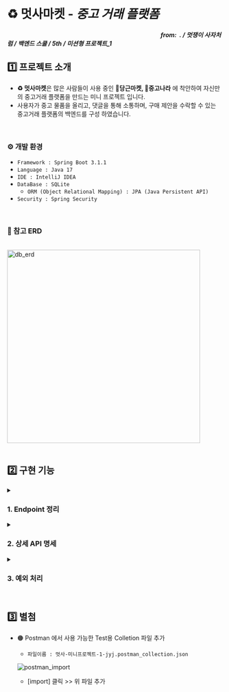 # ♻️ 멋사마켓 - _중고 거래 플랫폼_

##### &nbsp;&nbsp;&nbsp;&nbsp;&nbsp;&nbsp;&nbsp;&nbsp;&nbsp;&nbsp;&nbsp;&nbsp;&nbsp;&nbsp;&nbsp;&nbsp;&nbsp;&nbsp;&nbsp;&nbsp;&nbsp;&nbsp;&nbsp;&nbsp;&nbsp;&nbsp;&nbsp;&nbsp;&nbsp;&nbsp;&nbsp;&nbsp;&nbsp;&nbsp;&nbsp;&nbsp;&nbsp;&nbsp;&nbsp;&nbsp;&nbsp;&nbsp;&nbsp;&nbsp;&nbsp;&nbsp;&nbsp;&nbsp;&nbsp;&nbsp;&nbsp;&nbsp;&nbsp;&nbsp;&nbsp;&nbsp;&nbsp;&nbsp;&nbsp;&nbsp;&nbsp;&nbsp;&nbsp;&nbsp;&nbsp;&nbsp;&nbsp;&nbsp;&nbsp;&nbsp;&nbsp;&nbsp;&nbsp;&nbsp;&nbsp;&nbsp;&nbsp;&nbsp;&nbsp;&nbsp;&nbsp;&nbsp;&nbsp;&nbsp;&nbsp;&nbsp;&nbsp;&nbsp;&nbsp;&nbsp;&nbsp;&nbsp;&nbsp;&nbsp;&nbsp;&nbsp;&nbsp;&nbsp;&nbsp;&nbsp;&nbsp;&nbsp;&nbsp;&nbsp;&nbsp;&nbsp;&nbsp;&nbsp;_from:&nbsp; . / 멋쟁이 사자처럼 / 백엔드 스쿨 / 5th / 미션형 프로젝트_1_

## 1️⃣ 프로젝트 소개
- **♻️ 멋사마켓**은 많은 사람들이 사용 중인 **🥕당근마켓, 🧱중고나라** 에 착안하여 자신만의 중고거래 플랫폼을 만드는 미니 프로젝트 입니다.  
- 사용자가 중고 물품을 올리고, 댓글을 통해 소통하며, 구매 제안을 수락할 수 있는 중고거래 플랫폼의 백엔드를 구성 하였습니다.
</br>

### ⚙️ 개발 환경
- `Framework : Spring Boot 3.1.1`
- `Language : Java 17`
- `IDE : IntelliJ IDEA`
- `DataBase : SQLite`
  - `ORM (Object Relational Mapping) : JPA (Java Persistent API)`
- `Security : Spring Security`
</br>

### 📄 참고 ERD
<br>
<img width="450" alt="db_erd" src="https://github.com/likelion-backend-5th/MiniProject_Basic_JangYongJin/assets/130991633/365a4264-0c60-4dda-a5b3-6d665b37992e">
<br>
</br>

## 2️⃣ 구현 기능

<details>
<summary>
    
  ### 1. Endpoint 정리
</summary>
===========================================================================
<details>
  <summary>
    
  #### a. 회원가입(Register Member)
  </summary>
<div markdown="1">

_회원 가입 진행_
| 요청 | Method | Mapping URL |
|:-- | :--: | :-- |
| 회원 가입 | POST | /users/register |
  
</div>
</details>
<details>
  <summary>
    
  #### b. 로그인(Login)
  </summary>
<div markdown="1">
_로그인 진행_
  | 요청 | Method | Mapping URL |
  |:-- | :--: | :-- |
  | 로그인 | POST | /users/login |
  
</div>
</details>
<details>
  <summary>
    
  #### c. 상품(Sales_Item)
  </summary>
<div markdown="1">

_중고 거래할 물품을 (판매자) 등록, 수정, 이미지 등록, 삭제 (모두) 전체 조회, 단일 조회_
| 요청 | Method | Mapping URL |
|:-- | :--: | :-- |
| 상품 등록 | POST | /items |
| 상품 수정 | PUT | /items/{itemId} |
| 상품 이미지 등록 | PUT | /items/{itemId}/image |
| 상품 삭제 | DELETE | /items/{itemId} |
| 상품 전체 조회 | GET | /items/read |
| 상품 단일 조회 | GET | /items/read/{itemsId} |
  
</div>
</details>
<details>
  <summary>
    
  #### d. 댓글(Comments)
  </summary>
<div markdown="1">

_해당 물품에 대한 댓글을 (구매자) 등록, 수정, 삭제 (판매자) 답글 등록, (모두) 댓글 전체 조회_
| 요청 | Method | Mapping URL |
|:-- | :--: | :-- |
| 댓글 등록 | POST | /items/{itemId}/comments |
| 댓글 수정 | PUT | /items/{itemId}/comments/{commentId} |
| 댓글 삭제 |  DELETE | /items/{itemId}/comments/{commentId} |
| 답글 등록 | PUT | /items/{itemId}/comments/{commentId}/reply |
| 댓글 전체 조회 | GET | /items/{itemId}/comments/read |
  
</div>
</details>
<details>
  <summary>
    
  #### e. 구매 제안(Negotiation)
  </summary>
<div markdown="1">

_해당 물품에 대한 구매제안을 (구매자) 등록, 수정, 삭제, 구매 확정 (판매자) 수락 or 거절 (모두) 조회_
| 요청 | Method | Mapping URL |
|:-- | :--: | :-- |
| 제안 등록 | POST | /items/{itemId}/proposals |
| 제안 수정 | PUT | /items/{itemId}/proposals/{proposalId} |
| 제안 삭제 |  DELETE | /items/{itemId}/proposals/{proposalId} |
| 제안 수락or거절 | PUT | /items/{itemId}/proposals/{proposalId} |
| 구매 확정 | PUT | /items/{itemId}/proposals/{proposalId} |
| 제안 조회 | GET | /items/{itemId}/proposals/{proposalId}?page={페이지 번호}|
  
</div>
</details>
===========================================================================
</details>

<details>
  <summary>

  ### 2. 상세 API 명세
  </summary>
===========================================================================
  <details>
  <summary>
    
  #### a. 회원가입(Register Member)
  </summary>

  <details>
    <summary> 회원가입 - 성공 </summary>
<div markdown="1">

- 요청<br/>
  - `POST /users/register`
  - Header :
    ```javascript
    // 추가요소 없음
    ```
  - Body :
  ```json
  {
    "username" : "gaga",
    "password" : "1234",
    "passwordCheck" : "1234",
    "email" : "gaga@gmail.com",
    "phone" : "010-1588-1588",
    "city" : "Suwon"
  }
  ```
- 응답<br/>
  - Status : 200
  - Body :
  ```json
  {
    "message": "회원가입이 완료되었습니다."
  }
  ```

</div>
  </details>
  <details>
    <summary> 회원가입 - 비밀번호 불일치 </summary>
<div markdown="1">

- 요청<br/>
  - `POST /users/register`
  - Header :
    ```javascript
    // 추가요소 없음
    ```
  - Body :
  ```json
  {
    "username" : "gaga",
    "password" : "1234",
    "passwordCheck" : "5678",
    "email" : "gaga@gmail.com",
    "phone" : "010-1588-1588",
    "city" : "Suwon"
  }
  ```
- 응답<br/>
  - Status : 400
  - Body :
  ```json
  {
    "message": "비밀번호가 일치하지 않습니다."
  }
  ```

</div>
  </details>
  <details>
    <summary> 회원가입 - 이미 존재하는 이름 </summary>
<div markdown="1">

- 요청<br/>
  - `POST /users/register`
  - Header :
    ```javascript
    // 추가요소 없음
    ```
  - Body :
  ```json
  {
    "username" : "gaga",
    "password" : "1234",
    "passwordCheck" : "1234",
    "email" : "gaga@gmail.com",
    "phone" : "010-1588-1588",
    "city" : "Suwon"
  }
  ```
- 응답<br/>
  - Status : 400
  - Body :
  ```json
  {
    "message": "이미 존재하는 이름 입니다."
  }
  ```

</div>
  </details>
</details>
<details>
  <summary>
    
  #### b. 로그인(Login)
  </summary>

  <details>
    <summary> 로그인 - 성공(jwt 토큰 발급) </summary>
<div markdown="1">

- 요청<br/>
  - `POST /users/login`
  - Header :
    ```javascript
    // 추가요소 없음
    ```
  - Body :
  ```json
  {
    "username" : "gaga",
    "password" : "1234"
  }
  ```
- 응답<br/>
  - Status : 200
  - Body :
  ```json
  {
    "token": "eyJhbGciOiJIUzM4NCJ9.eyJzdWIiOiJnYWdhIiwia.BfM5nLtLs3aFPNL8Amy-IJhUBG6G1tOwn6vAhUjMdE-"
  }
  ```

</div>
  </details>
  <details>
    <summary> 로그인 - 비밀번호 불일치 </summary>
<div markdown="1">

- 요청<br/>
  - `POST /users/login`
  - Header :
    ```javascript
    // 추가요소 없음
    ```
  - Body :
  ```json
  {
    "username" : "gaga",
    "password" : "5678"
  }
  ```
- 응답<br/>
  - Status : 400
  - Body :
  ```json
  {
    "message": "비밀번호가 일치하지 않습니다."
  }
  ```

</div>
  </details>
  <details>
    <summary> 로그인 - 존재하지 않는 유저 </summary>
<div markdown="1">

- 요청<br/>
  - `POST /users/login`
  - Header :
    ```javascript
    // 추가요소 없음
    ```
  - Body :
  ```json
  {
    "username" : "nana",
    "password" : "1234"
  }
  ```
- 응답<br/>
  - Status : 400
  - Body :
  ```json
  {
    "message": "등록되지 않은 사용자 입니다."
  }  
  ```

</div>
  </details>
</details>

<details>
  <summary>
    
  #### a. 상품(Sales_Item)
  </summary>
  <details>
    <summary>상품 등록</summary>
<div markdown="1">

- 요청<br/>
  - `POST /items`
  - Header :
  ```javascript
    // 추가
    "authorization" :  "{ jwt-token }"
  ```
  - Body :
  ```json
  {
    "title": "중고 맥북 팝니다",
    "description": "2019년 맥북 프로 13인치 모델입니다",
    "minPriceWanted": 1000000
  }
  ```
- 응답<br/>
  - Status : 200
  - Body :
  ```json
  {
    "message": "등록이 완료되었습니다. "
  }
  ```

</div>
  </details>
  <details>
    <summary>상품 수정</summary>
<div markdown="1">

- 요청<br/>
  - `PUT /items/1`
  - Header :
  ```javascript
    // 추가
    "authorization" :  "{상품 등록 유저의 jwt-token }"
  ``` 
  - Body :
  ```json
  {
    "title": "중고 맥북 팝니다",
    "description": "2019년 맥북 프로 13인치 모델입니다",
    "minPriceWanted": 1260000
  }  
  ```
- 응답<br/>
  - Status : 200
  - Body :
  ```json
  {
    "message": "물품이 수정되었습니다."
  }
  ```

</div>
  </details>
  <details>
    <summary>상품 이미지 등록</summary>
<div markdown="1">

- 요청<br/>
  - `PUT /items/1/image`
  - Header :
  ```javascript
    // 추가
    "authorization" :  "{상품 등록 유저의 jwt-token }"
  ``` 
  - Body :
  ```json
  // form-data 
  "image" = 사진.png
  ```
- 응답<br/>
  - Status : 200
  - Body :
  ```json
  {
    "message": "이미지가 등록되었습니다."
  }
  ```

</div>
  </details>
  <details>
    <summary>상품 삭제</summary>
<div markdown="1">

- 요청<br/>
  - `DELETE /items/1`
  - Header :
  ```javascript
    // 추가
    "authorization" :  "{상품 등록 유저의 jwt-token }"
  ``` 
  - Body :
  ```json
  {
    "writer": "jang.dev",
    "password": "1234"
  }
  ```
- 응답<br/>
  - Status : 200
  - Body :
  ```json
  {
    "message": "물품을 삭제했습니다."
  }
  ```

</div>
  </details>
  <details>
    <summary>상품 전체 조회</summary>
<div markdown="1">

- 요청<br/>
  - `GET /items/read?page=0&limit=25`
  - Header : X  
  - Body : X
  
- 응답<br/>
  - Status : 200
  - Body :
  ```json
  {
    "content": [
        {
            "id": 1,
            "username": "gaga",
            "title": "중고 맥북 팝니다",
            "description": "2019년 맥북 프로 13인치 모델입니다",
            "minPriceWanted": 1260000,
            "imageUrl": null,
            "status": "판매중"
        }
    ],
    "pageable": {
        "sort": {
            "empty": false,
            "sorted": true,
            "unsorted": false
        },
        "offset": 0,
        "pageSize": 25,
        "pageNumber": 0,
        "unpaged": false,
        "paged": true
    },
    "last": true,
    "totalElements": 1,
    "totalPages": 1,
    "size": 25,
    "number": 0,
    "sort": {
        "empty": false,
        "sorted": true,
        "unsorted": false
    },
    "first": true,
    "numberOfElements": 1,
    "empty": false
  }
  ```

</div>
  </details>
  <details>
    <summary>상품 단일 조회</summary>
<div markdown="1">

- 요청<br/>
  - `GET /items/read/1`
  - Header: X
  - Body : X

- 응답<br/>
  - Status : 200
  - Body :
  ```json
  {
    "username": "gaga",
    "title": "중고 맥북 팝니다",
    "description": "2019년 맥북 프로 13인치 모델입니다",
    "minPriceWanted": 1260000,
    "imageUrl": null,
    "status": "판매중"
  }
  ```

</div>
  </details>
</details>
<details>
  <summary>
    
  #### b. 댓글(Comments)
  </summary>
  <details>
    <summary>댓글 등록</summary>
<div markdown="1">

- 요청<br/>
  - `POST /items/1/comments`
  - Header :
  ```javascript
    // 추가
    "authorization" :  "{유저의 jwt-token }"
  ``` 
  - Body :
  ```json
  {
    "content": "할인 가능하신가요?"
  }
  ```
- 응답<br/>
  - Status : 200
  - Body :
  ```json
  {
    "message": "댓글이 등록되었습니다."
  }
  ```

</div>
  </details>
  <details>
    <summary>댓글 수정</summary>
<div markdown="1">

- 요청<br/>
  - `PUT /items/1/comments/1`
  - Header :
  ```javascript
    // 추가
    "authorization" :  "{댓글 등록 유저의 jwt-token }"
  ``` 
  - Body :
  ```json
  {
    "content": "50,000원 정도 할인 가능하신가요?"
  }
  ```
- 응답<br/>
  - Status : 200
  - Body :
  ```json
  {
    "message": "댓글이 수정되었습니다."
  }
  ```

</div>
  </details>
  <details>
    <summary>댓글 삭제</summary>
<div markdown="1">

- 요청<br/>
  - `DELETE /items/1/comments/1`
  - Header :
  ```javascript
    // 추가
    "authorization" :  "{댓글 등록 유저의 jwt-token }"
  ``` 
  - Body : X
- 응답<br/>
  - Status : 200
  - Body :
  ```json
  {
    "message": "댓글을 삭제했습니다."
  }
  ```

</div>
  </details>
  <details>
    <summary>답글 등록</summary>
<div markdown="1">

- 요청<br/>
  - `PUT /items/1/comments/1/reply`
  - Header :
  ```javascript
    // 추가
    "authorization" :  "{상품 등록 유저의 jwt-token }"
  ```
  - Body :
  ```json
  {
    "writer": "jang.dev",
    "password": "1234",
    "reply": "안됩니다"
  }
  ```
- 응답<br/>
  - Status : 200
  - Body :
  ```json
  {
    "reply": "힘들 것 같습니다."
  }
  ```

</div>
  </details>
  <details>
    <summary>댓글 전체 조회</summary>
<div markdown="1">

- 요청<br/>
  - `GET /items/1/comments/read`
  - Header :
    ```javascript
    // 추가
    "page" : "0"
    ```
  - Body :
  ```json
  {
    "writer": "jang.dev",
    "password": "1234",
    "reply": "안됩니다"
  }
  ```
- 응답<br/>
  - Status : 200
  - Body :
  ```json
  {
    "content": [
        {
            "id": 1,
            "content": "50,000원 정도 할인 가능하신가요?",
            "reply": null
        }
    ],
    "pageable": {
        "sort": {
            "empty": false,
            "sorted": true,
            "unsorted": false
        },
        "offset": 0,
        "pageSize": 25,
        "pageNumber": 0,
        "unpaged": false,
        "paged": true
    },
    "last": true,
    "totalElements": 1,
    "totalPages": 1,
    "size": 25,
    "number": 0,
    "sort": {
        "empty": false,
        "sorted": true,
        "unsorted": false
    },
    "first": true,
    "numberOfElements": 1,
    "empty": false
  }
  ```

</div>
  </details>
</details>

<details>
  <summary>

  #### c. 구매제안(Negotiation)
  </summary>
  <details>
    <summary>제안 등록</summary>
<div markdown="1">

- 요청<br/>
  - `POST /items/1/proposals`
  - Header :
  ```javascript
    // 추가
    "authorization" :  "{유저의 jwt-token }"
  ``` 
  - Body :
  ```json
  {
    "suggestedPrice": 1200000
  }
  ```
- 응답<br/>
  - Status : 200
  - Body :
  ```json
  {
    "message": "구매 제안이 등록되었습니다."
  }
  ```

</div>
  </details>
  <details>
    <summary>제안 수정</summary>
<div markdown="1">

- 요청<br/>
  - `PUT /items/1/proposals/1`
  - Header :
  ```javascript
    // 추가
    "mode" : "buyer"
    "authorization" :  "{제안 등록 유저의 jwt-token }"
  ```
  - Body :
  ```json
  {
    "suggestedPrice": 1180000
  }
  ```
- 응답<br/>
  - Status : 200
  - Body :
  ```json
  {
    "message": "제안이 수정되었습니다."
  }
  ```

</div>
  </details>
  <details>
    <summary>제안 삭제</summary>
<div markdown="1">

- 요청<br/>
  - `DELETE /items/1/proposals/1`
  - Header :
  ```javascript
    // 추가
    "authorization" :  "{제안 등록 유저의 jwt-token }"
  ```
  - Body : X
- 응답<br/>
  - Status : 200
  - Body :
  ```json
  {
    "message": "제안을 삭제했습니다."
  }
  ```

</div>
  </details>
  <details>
    <summary>제안 수락 or 거절</summary>
<div markdown="1">

- 요청<br/>
  - `PUT /items/1/proposals/1`
  - Header :
  ```javascript
    // 추가
    "mode" : "seller"
    "authorization" :  "{상품 등록 유저의 jwt-token }"
  ```
  - Body :
  ```json
  {
    "status": "수락"
  }
  ```
- 응답<br/>
  - Status : 200
  - Body :
  ```json
  {
    "message": "제안의 상태가 변경되었습니다."
  }
  ```

</div>
  </details>
  <details>
    <summary>구매 확정</summary>
<div markdown="1">

- 요청<br/>
  - `PUT /items/1/proposals/1`
  - Header :
  ```javascript
    // 추가
    "mode" : "end"
    "authorization" :  "{제안 등록 유저의 jwt-token }"
  ```
  - Body :
  ```json
  {
    "status": "확정"
  }
  ```
- 응답<br/>
  - Status : 200
  - Body :
  ```json
  {
    "message": "구매가 확정되었습니다."
  }
  ```
  - 하나의 제안이 "확정"이 될시 나머지 제안들은 자동으로 "거절" 로 상태가 바뀐다.
  - 해당 물품의 상태가 "판매 완료"로 바뀐다.

</div>
  </details>
  <details>
    <summary>제안 조회</summary>
<div markdown="1">

1. [판매자]는 해당 상품에 대한 모든 제안을 확인 할수있다. 
- 요청(판매자)
  - `/items/1/proposals?page=0`
  - Header:
    ```javascript
    // 추가
    "authorization" :  "{상품 등록 유저의 jwt-token }"
  ```
  - Body : X

- 응답 (판매자)
  - Status : 200
  - Body :
  ```json
   {
    "content": [
        {
            "id": 1,
            "suggestedPrice": 1200000,
            "status": "제안"
        },
        {
            "id": 2,
            "suggestedPrice": 1000000,
            "status": "제안"
        }
    ],
    "pageable": {
        "sort": {
            "empty": false,
            "sorted": true,
            "unsorted": false
        },
        "offset": 0,
        "pageSize": 25,
        "pageNumber": 0,
        "unpaged": false,
        "paged": true
    },
    "last": true,
    "totalElements": 2,
    "totalPages": 1,
    "size": 25,
    "number": 0,
    "sort": {
        "empty": false,
        "sorted": true,
        "unsorted": false
    },
    "first": true,
    "numberOfElements": 2,
    "empty": false
  }
  ```
2. [구매자]는 해당물품에 대해 본인이 작성한 제안만 확인 할수있다.
- 요청(구매자)
  - `/items/1/proposals?page=0`
  - Header:
    ```javascript
    // 추가
    "authorization" :  "{제안 등록 유저의 jwt-token }"
  ```
  - Body : X

- 응답 (구매자)
  - Status : 200
  - Body :
  ```json
  {
    "content": [
        {
            "id": 2,
            "suggestedPrice": 1000000,
            "status": "제안"
        }
    ],
    "pageable": {
        "sort": {
            "empty": false,
            "sorted": true,
            "unsorted": false
        },
        "offset": 0,
        "pageSize": 25,
        "pageNumber": 0,
        "unpaged": false,
        "paged": true
    },
    "last": true,
    "totalElements": 1,
    "totalPages": 1,
    "size": 25,
    "number": 0,
    "sort": {
        "empty": false,
        "sorted": true,
        "unsorted": false
    },
    "first": true,
    "numberOfElements": 1,
    "empty": false
  }
  ```
  
</div>
  </details>
</details>
===========================================================================
</details>


<details>
  <summary>
    
  ### 3. 예외 처리
  </summary>
===========================================================================
  <details>
  <summary>
    
  #### a. 회원가입(Register Member)
  </summary>
<div markdown="1">

  | 예외 클래스명 | 발생 상황 | Staus Code | 에러 메세지 |
  | :--: | :--: | :--: | :--: |
  | `ExistUsernameException()` | 회원가입시 이미 존재하는 이름을 등록하려고 할때 발생 | 400 - Bad Request | `"이미 존재하는 이름 입니다."` |
  | `NotMatchedPasswordException()` | 회원가입시 비밀번호와 비밀번호 확인이 불일치 할때 발생 | 400 - Bad Request | `"비밀번호가 일치하지 않습니다."` |
  
</div>
  </details>
  <details>
  <summary>
    
  #### b. 로그인(Login)
  </summary>
<div markdown="1">

  | 예외 클래스명 | 발생 상황 | Staus Code | 에러 메세지 |
  | :--: | :--: | :--: | :--: |
  | `NotExistUsernameException()` | 로그인시 등록되지 않은 이름으로 시도할때 발생 | 404 - Not Found | `"등록되지 않은 사용자 입니다."` |
  | `NotMatchedPasswordException()` | 로그인시 비밀번호가 일치하지 않을때 발생 | 400 - Bad Request | `"비밀번호가 일치하지 않습니다."` |
  
</div>
  </details>
  <details>
  <summary>
    
  #### c. 상품(Sales_Item)
  </summary>
<div markdown="1">

  | 예외 클래스명 | 발생 상황 | Staus Code | 에러 메세지 |
  | :--: | :--: | :--: | :--: |
  | `ItemNotFoundException()` | 요청한 상품이 존재하지 않을때 발생 | 404 - Not Found | `"해당 물품이 존재하지 않습니다."` |
  | `ImageUpdateException()` | 이미지 등록과정에서 내부적으로 오류 났을때 발생 | 500 - Iternal Server Error | `"이미지 등록과정에서 문제가 발생하였습니다."` |
  | `UnAuthItemEditException()` | 상품 등록자가 아닌 사람이 수정요청을 했을때 발생 | 400 - Bad Request | `"상품 등록자만 수정이 가능합니다."` |
  | `UnAuthItemDeleteException()` | 상품 등록자가 아닌 사람이 삭제요청을 했을때 발생 | 400 - Bad Request | `"상품 등록자만 삭제가 가능합니다."` |
  
</div>
  </details>
  <details>
  <summary>
    
  #### d. 댓글(Comments)
  </summary>
<div markdown="1">

  | 예외 클래스명 | 발생 상황 | Staus Code | 에러 메세지 |
  | :--: | :--: | :--: | :--: |
  | `CommentNotFoundException()` | 요청한 댓글이 존재하지 않을때 발생 | 404 - Not Found | `"해당 댓글이 존재하지 않습니다."` |
  | `UnAuthCommentEditException()` | 댓글 등록자가 아닌 사람이 수정요청을 했을때 발생 | 400 - Bad Request | `"댓글 등록자만 수정이 가능합니다."` |
  | `UnAuthCommentDeleteException()` | 댓글 등록자가 아닌 사람이 삭제요청을 했을때 발생 | 400 - Bad Request | `"댓글 등록자만 수정이 가능합니다."` |
  | `UnAuthCommentReplyException()` | 답글 등록자가 아닌 사람이 수정요청을 했을때 발생 | 400 - Bad Request | `"답글 등록자만 수정이 가능합니다."` |
  
</div>
  </details>
  <details>
  <summary>
    
  #### e. 구매제안(Negotiation)
  </summary>
<div markdown="1">

  | 예외 클래스명 | 발생 상황 | Staus Code | 에러 메세지 |
  | :--: | :--: | :--: | :--: |
  | `ProposalNotFoundException()` | 요청한 제안이 존재하지 않을때 발생 | 404 - Not Found | `"해당 제안이 존재하지 않습니다."` |
  | `UnAuthNegoEditException()` | 제안 등록자가 아닌 사람이 수정요청을 했을때 발생 | 400 - Bad Request | `"제안 등록자만 수정이 가능합니다."` |
  | `UnAuthNegoDeleteException()` | 제안 등록자가 아닌 사람이 삭제요청을 했을때 발생 | 400 - Bad Request | `"제안 등록자만 삭제가 가능합니다."` |
  | `UnAuthNegoAcceptException()` | 상품 등록자가 아닌 사람이 수락,거절 요청을 했을때 발생 | 400 - Bad Request | `"상품 등록자만 수락 또는 거절이 가능합니다."` |
  | `UnAuthNegoConfirmException()` | 제안 등록자가 아닌 사람이 구매확정 요청을 했을때 발생 | 400 - Bad Request | `"제안 등록자만 구매확정이 가능합니다."` |
  | `WrongStatusException()` | 제안 등록자가 구매확정 요청을 했을때의 상태가 [수락]이 아닐경우 발생 | 400 - Bad Request | `"제안 등록자만 구매확정이 가능합니다."` |
  
</div>
  </details>
===========================================================================
</details>
</br>

## 3️⃣ 별첨
- 🟠 Postman 에서 사용 가능한 Test용 Colletion 파일 추가  
  - `파일이름 : 멋사-미니프로젝트-1-jyj.postman_collection.json`
    
  ![postman_import](https://github.com/likelion-backend-5th/MiniProject_Basic_JangYongJin/assets/130991633/82352c4e-c0b0-43f9-bd76-c72de1b3ebdb)
  - [import] 클릭 >> 위 파일 추가

